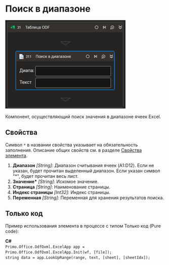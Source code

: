 # Поиск в диапазоне

![](<../../../../.gitbook/assets1/Cropped-SearchRange.png>)

Компонент, осуществляющий поиск значения в диапазоне ячеек Excel.

## Свойства
Символ `*` в названии свойства указывает на обязательность заполнения. Описание общих свойств см. в разделе [Свойства элемента](https://docs.primo-rpa.ru/primo-rpa/primo-studio/process/elements#svoistva-elementa).

1. **Диапазон** *[String]*: Диапазон считывания ячеек (A1:D12). Если не указан, будет прочитан выделенный диапазон. Если указан символ "\*", будет прочитан весь лист.
2. **Значение\*** *[String]*: Искомое значение.
3. **Страница** *[String]*: Наименование страницы.
4. **Индекс страницы** *[Int32]*: Индекс страницы.
5. **Переменная** *[String]*: Переменная для хранения результатов поиска.

## Только код
Пример использования элемента в процессе с типом Только код (Pure code):  

**C#**  
`Primo.Office.OdfOxml.ExcelApp app = Primo.Office.OdfOxml.ExcelApp.Init(wf, [file]);`  
`string data = app.LookUpRange(range, text, [sheet], [sheetIdx]);`
